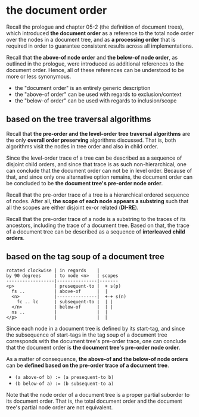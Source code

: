 
<!-- ======================================================================= -->
# the document order

Recall the prologue and chapter 05-2 (the definition of document trees), which
introduced **the document order** as a reference to the total node order over
the nodes in a document tree, and as **a processing order** that is required
in order to guarantee consistent results across all implementations.

Recall that **the above-of node order** and **the below-of node order**, as
outlined in the prologue, were introduced as additional references to the
document order. Hence, all of these references can be understood to be more
or less synonymous.

- the "document order" is an entirely generic description
- the "above-of order" can be used with regards to exclusion/context
- the "below-of order" can be used with regards to inclusion/scope

<!-- ======================================================================= -->
## based on the tree traversal algorithms

Recall that **the pre-order and the level-order tree traversal algorithms**
are the only **overall order preserving** algorithms discussed. That is, both
algorithms visit the nodes in tree order and also in child order.

Since the level-order trace of a tree can be described as a sequence of disjoint
child orders, and since that trace is as such non-hierarchical, one can conclude
that the document order can not be in level order. Because of that, and since
only one alternative option remains, the document order can be concluded to
be **the document tree's pre-order node order**.

Recall that the pre-order trace of a tree is a hierarchical ordered sequence
of nodes. After all, **the scope of each node appears a substring** such that
all the scopes are either disjoint ex-or related (**DI-RE**).

Recall that the pre-order trace of a node is a substring to the traces of its
ancestors, including the trace of a document tree. Based on that, the trace of
a document tree can be described as a sequence of **interleaved child orders**.

<!-- ======================================================================= -->
## based on the tag soup of a document tree

```
rotated clockwise | in regards    |
by 90 degrees     | to node <n>   | scopes
------------------|---------------|-------
<p>               | presequent-to |  + s(p)
  fs ..           | above-of      |  |
  <n>             |---------------|  +-+ s(n)
    fc .. lc      | subsequent-to |  | |
  </n>            | below-of      |  | |
  ns ..           |               |  |
</p>              |               |  |
```

Since each node in a document tree is defined by its start-tag, and since the
subsequence of start-tags in the tag soup of a document tree corresponds with
the document tree's pre-order trace, one can conclude that the document order
is **the document tree's pre-order node order**.

As a matter of consequence, **the above-of and the below-of node orders** can
be **defined based on the pre-order trace of a document tree**.

* `(a above-of b) := (a presequent-to b)`
* `(b below-of a) := (b subsequent-to a)`

Note that the node order of a document tree is a proper partial suborder to
its document order. That is, the total document order and the document tree's
partial node order are not equivalent.

